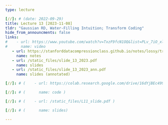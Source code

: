 ```yaml
---
type: lecture

[//]: # (date: 2022-09-29)
title: Lecture 13 [2023-11-08]
tldr: "Gaussian RD, Water-Filling Intuition; Transform Coding"
hide_from_announcments: false
links:
#    - url: https://www.youtube.com/watch?v=TxzF9fcN1OQ&list=PLv_7iO_xlL0Jgc35Pqn7XP5VTQ5krLMOl
#      name: video
   - url: https://stanforddatacompressionclass.github.io/notes/lossy/transform_coding_theory.html
     name: notes
   - url: /static_files/slide_13_2023.pdf 
     name: slides
   - url: /static_files/slide_13_2023_ann.pdf 
     name: slides (annotated)

[//]: # (    - url: https://colab.research.google.com/drive/16dYjBEc499HgHoZRxcyeg0YmNAb5AwAW?usp=sharing)

[//]: # (      name: code )

[//]: # (    - url: /static_files/L11_slide.pdf )

[//]: # (      name: slides)

---
```





